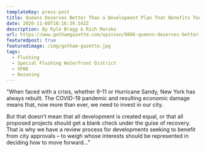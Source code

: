 ```yaml
---
templateKey: press-post
title: Queens Deserves Better Than a Development Plan That Benefits Too Few
date: 2020-11-08T18:16:39.542Z
description: By Kyle Bragg & Rich Maroko
url: https://www.gothamgazette.com/opinion/9886-queens-deserves-better-flushing-waterfront-development-benefits-too-few
featuredpost: true
featuredimage: /img/gotham-gazette.jpg
tags:
  - Flushing
  - Special Flushing Waterfront District
  - SFWD
  - Rezoning
---
```

"When faced with a crisis, whether 9-11 or Hurricane Sandy, New York has always rebuilt. The COVID-19 pandemic and resulting economic damage means that, now more than ever, we need to invest in our city.

But that doesn’t mean that all development is created equal, or that all proposed projects should get a blank check under the guise of recovery. That is why we have a review process for developments seeking to benefit from city approvals – to weigh whose interests should be represented in deciding how to move forward..."